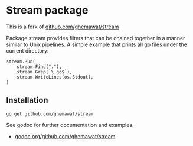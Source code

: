 # Stream package

This is a fork of [github.com/ghemawat/stream](https://github.com/ghemawat/stream)

Package stream provides filters that can be chained together in a manner
similar to Unix pipelines.  A simple example that prints all go files
under the current directory:

	stream.Run(
		stream.Find("."),
		stream.Grep(`\.go$`),
		stream.WriteLines(os.Stdout),
	)

## Installation

~~~~
go get github.com/ghemawat/stream
~~~~

See godoc for further documentation and examples.

*   [godoc.org/github.com/ghemawat/stream](http://godoc.org/github.com/ghemawat/stream)
